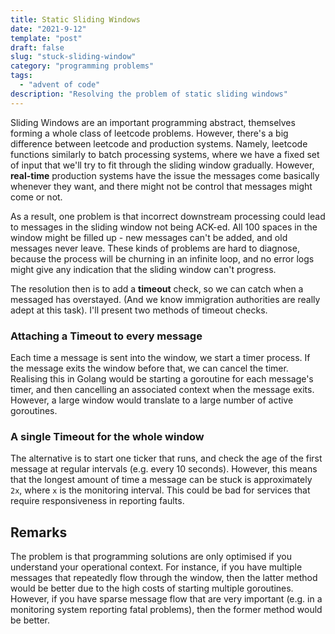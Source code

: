 ```yaml
---
title: Static Sliding Windows
date: "2021-9-12"
template: "post"
draft: false
slug: "stuck-sliding-window"
category: "programming problems"
tags:
  - "advent of code"
description: "Resolving the problem of static sliding windows"
---
```


Sliding Windows are an important programming abstract, themselves forming a whole class of leetcode problems. However, there's a big difference between leetcode and production systems. Namely, leetcode functions similarly to batch processing systems, where we have a fixed set of input that we'll try to fit through the sliding window gradually. However, **real-time** production systems have the issue the messages come basically whenever they want, and there might not be control that messages might come or not.

As a result, one problem is that incorrect downstream processing could lead to messages in the sliding window not being ACK-ed. All 100 spaces in the window might be filled up - new messages can't be added, and old messages never leave. These kinds of problems are hard to diagnose, because the process will be churning in an infinite loop, and no error logs might give any indication that the sliding window can't progress.

The resolution then is to add a **timeout** check, so we can catch when a messaged has overstayed. (And we know immigration authorities are really adept at this task). I'll present two methods of timeout checks.

### Attaching a Timeout to every message

Each time a message is sent into the window, we start a timer process. If the message exits the window before that, we can cancel the timer. Realising this in Golang would be starting a goroutine for each message's timer, and then cancelling an associated context when the message exits. However, a large window would translate to a large number of active goroutines.

### A single Timeout for the whole window

The alternative is to start one ticker that runs, and check the age of the first message at regular intervals (e.g. every 10 seconds). However, this means that the longest amount of time a message can be stuck is approximately `2x`, where `x` is the monitoring interval. This could be bad for services that require responsiveness in reporting faults.

## Remarks

The problem is that programming solutions are only optimised if you understand your operational context. For instance, if you have multiple messages that repeatedly flow through the window, then the latter method would be better due to the high costs of starting multiple goroutines. However, if you have sparse message flow that are very important (e.g. in a monitoring system reporting fatal problems), then the former method would be better.
